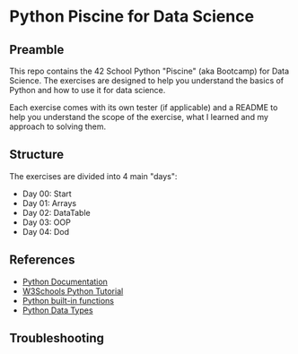 # Python Piscine for Data Science

## Preamble

This repo contains the 42 School Python "Piscine" (aka Bootcamp) for Data Science. The exercises are designed to help you understand the basics of Python and how to use it for data science.

Each exercise comes with its own tester (if applicable) and a README to help you understand the scope of the exercise, what I learned and my approach to solving them.

## Structure

The exercises are divided into 4 main "days":

- Day 00: Start
- Day 01: Arrays
- Day 02: DataTable
- Day 03: OOP
- Day 04: Dod

## References

- [Python Documentation](https://docs.python.org/3/)
- [W3Schools Python Tutorial](https://www.w3schools.com/python/)
- [Python built-in functions](https://www.w3schools.com/python/python_ref_functions.asp)
- [Python Data Types](https://www.w3schools.com/python/python_datatypes.asp)

## Troubleshooting
